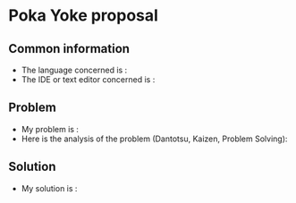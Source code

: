 # Poka Yoke proposal

## Common information

- The language concerned is : 
- The IDE or text editor concerned is :

## Problem

- My problem is :
- Here is the analysis of the problem (Dantotsu, Kaizen, Problem Solving): 

## Solution

- My solution is :